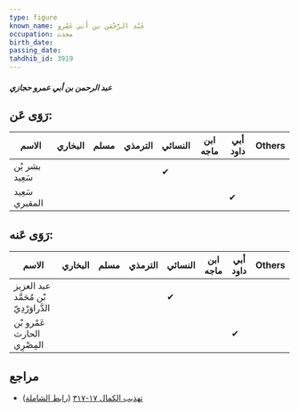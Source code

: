```yaml
---
type: figure
known_name: عَبْد الرَّحْمَن بن أَبي عَمْرو
occupation: محدث
birth_date:
passing_date:
tahdhib_id: 3919
---
```

##### عبد الرحمن بن أبي عمرو حجازي

## رَوَى عَن:
| الاسم          | البخاري | مسلم | الترمذي | النسائي | ابن ماجه | أبي داود | Others |
| -------------- | ------- | ---- | ------- | ------- | -------- | -------- | ------ |
| بشر بْن سَعِيد |         |      |         | ✔       |          |          |        |
| سَعِيد المقبري |         |      |         |         |          | ✔        |        |
## رَوَى عَنه:
| الاسم                                   | البخاري | مسلم | الترمذي | النسائي | ابن ماجه | أبي داود | Others |
| --------------------------------------- | ------- | ---- | ------- | ------- | -------- | -------- | ------ |
| عبد العزيز بْن مُحَمَّد الدَّراوَرْدِيّ |         |      |         | ✔       |          |          |        |
| عَمْرو بْن الحارث المِصْرِي             |         |      |         |         |          | ✔        |        |
## مراجع
- [تهذيب الكمال ١٧-٣١٧](obsidian://open?vault=Tahdhib-al-Kamal&file=Figures/٣٩١٩-عبد%20الرحمن%20بن%20أبي%20عمرو%20حجازي) ([رابط الشاملة](https://shamela.ws/book/3722/8867))